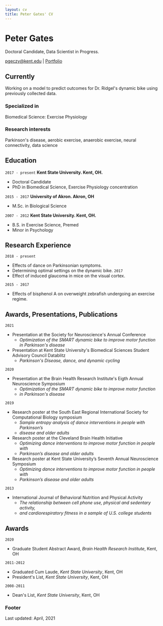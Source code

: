 ```yaml
---
layout: cv
title: Peter Gates' CV
---
```

# Peter Gates
Doctoral Candidate, Data Scientist in Progress.

<div id="webaddress">
<a href="pgeczy@kent.edu">pgeczy@kent.edu</a>
| <a href="https://portfolio.peti.work">Portfolio</a>
</div>


## Currently

Working on a model to predict outcomes for Dr. Ridgel's dynamic bike using previously collected data.

### Specialized in

Biomedical Science: Exercise Physiology

### Research interests

Parkinson's disease, aerobic exercise, anaerobic exercise, neural connectivity, data science

## Education

`2017 - present`
__Kent State University. Kent, OH.__

- Doctoral Candidate
- PhD in Biomedical Science, Exercise Physiology concentration

`2015 - 2017`
__University of Akron. Akron, OH__

- M.Sc. in Biological Science

`2007 - 2012`
__Kent State University. Kent, OH.__

- B.S. in Exercise Science, Premed
- Minor in Psychology

## Research Experience

`2018 - present`
- Effects of dance on Parkinsonian symptoms. 
- Determining optimal settings on the dynamic bike.
`2017`
- Effect of induced glaucoma in mice on the visual cortex.

`2015 - 2017`
- Effects of bisphenol A on overweight zebrafish undergoing an exercise regime.

## Awards, Presentations, Publications

`2021`
- Presentation at the Society for Neuroscience's Annual Conference
  - *Optimization of the SMART dynamic bike to improve motor function in Parkinson's disease*
- Presentation at Kent State University's Biomedical Sciences Student Advisory Council Datablitz
  - *Parkinson's Disease, dance, and dynamic cycling*

`2020`
- Presentation at the Brain Health Research Institute's Eigth Annual Neuroscience Symposium
  - *Optimization of the SMART dynamic bike to improve motor function* 
  - *in Parkinson's disease*

`2019`
- Research poster at the South East Regional International Society for Computational Biology symposium
  - *Sample entropy analysis of dance interventions in people with Parkinson’s* 
  - *disease and older adults*
- Research poster at the Cleveland Brain Health Initiative
  - *Optimizing dance interventions to improve motor function in people with* 
  - *Parkinson’s disease and older adults*
- Research poster at Kent State University’s Seventh Annual Neuroscience Symposium
  - *Optimizing dance interventions to improve motor function in people with* 
  - *Parkinson’s disease and older adults*

`2013`
- International Journal of Behavioral Nutrition and Physical Activity
  - *The relationship between cell phone use, physical and sedentary activity,* 
  - *and cardiorespiratory fitness in a sample of U.S. college students*



## Awards
`2020`
- Graduate Student Abstract Award, *Brain Health Research Institute*, Kent, OH

`2011-2012`
- Graduated Cum Laude, *Kent State University*, Kent, OH
- President's List, *Kent State University*, Kent, OH

`2008-2011`
- Dean's List, *Kent State University*, Kent, OH

### Footer

Last updated: April, 2021


